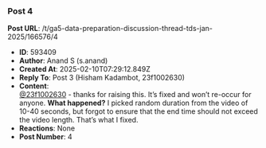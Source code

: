 ### Post 4
**Post URL**: /t/ga5-data-preparation-discussion-thread-tds-jan-2025/166576/4
- **ID**: 593409
- **Author**: Anand S (s.anand)
- **Created At**: 2025-02-10T07:29:12.849Z
- **Reply To**: Post 3 (Hisham Kadambot, 23f1002630)
- **Content**:  
  <a class="mention" href="/u/23f1002630">@23f1002630</a> - thanks for raising this. It’s fixed and won’t re-occur for anyone.
<strong>What happened?</strong> I picked random duration from the video of 10-40 seconds, but forgot to ensure that the end time should not exceed the video length. That’s what I fixed.
- **Reactions**: None
- **Post Number**: 4

